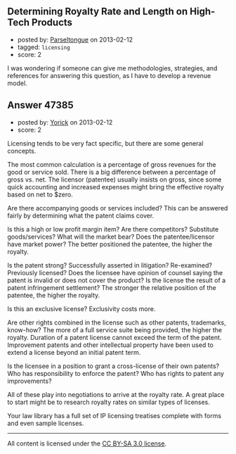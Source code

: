 ## Determining Royalty Rate and Length on High-Tech Products

- posted by: [Parseltongue](https://stackexchange.com/users/-1/14746-parseltongue) on 2013-02-12
- tagged: `licensing`
- score: 2

I was wondering if someone can give me methodologies, strategies, and references for answering this question, as I have to develop a revenue model.  



## Answer 47385

- posted by: [Yorick](https://stackexchange.com/users/-1/22512-yorick) on 2013-02-12
- score: 2

Licensing tends to be very fact specific, but there are some general concepts.

The most common calculation is a percentage of gross revenues for the good or service sold.  There is a big difference between a percentage of gross vs. net.  The licensor (patentee) usually insists on gross, since some quick accounting and increased expenses might bring the effective royalty based on net to $zero.

Are there accompanying goods or services included? This can be answered fairly by determining what the patent claims cover.  

Is this a high or low profit margin item?  Are there competitors? Substitute goods/services?  What will the market bear?  Does the patentee/licensor have market power?  The better positioned the patentee, the higher the royalty.

Is the patent strong?  Successfully asserted in litigation? Re-examined? Previously licensed? Does the licensee have opinion of counsel saying the patent is invalid or does not cover the product?  Is the license the result of a patent infringement settlement?  The stronger the relative position of the patentee, the higher the royalty.

Is this an exclusive license?  Exclusivity costs more.

Are other rights combined in the license such as other patents, trademarks, know-how?  The more of a full service suite being provided, the higher the royalty. Duration of a patent license cannot exceed the term of the patent.  Improvement patents and other intellectual property have been used to extend a license beyond an initial patent term.

Is the licensee in a position to grant a cross-license of their own patents?  Who has responsibility to enforce the patent? Who has rights to patent any improvements?

All of these play into negotiations to arrive at the royalty rate.  A great place to start might be to research royalty rates on similar types of licenses.

Your law library has a full set of IP licensing treatises complete with forms and even sample licenses.  



---

All content is licensed under the [CC BY-SA 3.0 license](https://creativecommons.org/licenses/by-sa/3.0/).
